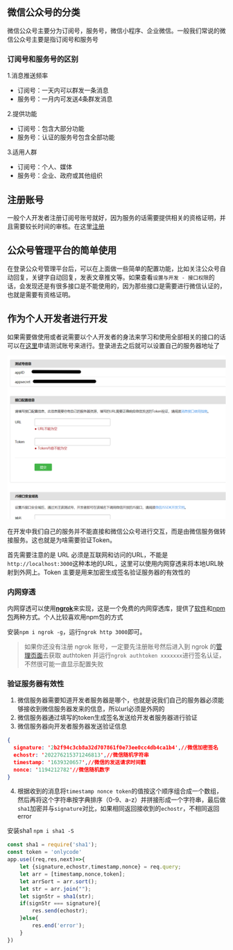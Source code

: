 ## 微信公众号的分类

微信公众号主要分为订阅号，服务号，微信小程序、企业微信。一般我们常说的微信公众号主要是指订阅号和服务号

### 订阅号和服务号的区别

1.消息推送频率

+ 订阅号：一天内可以群发一条消息
+ 服务号：一月内可发送4条群发消息

2.提供功能

+ 订阅号：包含大部分功能
+ 服务号：认证的服务号包含全部功能

3.适用人群

+ 订阅号：个人、媒体
+ 服务号：企业、政府或其他组织



## 注册账号

一般个人开发者注册订阅号账号就好，因为服务的话需要提供相关的资格证明，并且需要较长时间的审核。在这里[注册](https://mp.weixin.qq.com/cgi-bin/registermidpage?action=index&lang=zh_CN&token=)



## 公众号管理平台的简单使用

在登录公众号管理平台后，可以在上面做一些简单的配置功能，比如关注公众号自动回复，关键字自动回复，发表文章推文等。如果查看`设置与开发 - 接口权限`的话，会发现还是有很多接口是不能使用的，因为那些接口是需要进行微信认证的，也就是需要有资格证明。



## 作为个人开发者进行开发

如果需要做使用或者说需要以个人开发者的身法来学习和使用全部相关的接口的话可以在[这里](https://developers.weixin.qq.com/doc/offiaccount/Basic_Information/Requesting_an_API_Test_Account.html)申请测试账号来进行。登录进去之后就可以设置自己的服务器地址了

![1639295893946](微信公众号开发/1639295893946.png)

在开发中我们自己的服务并不能直接和微信公众号进行交互，而是由微信服务做转接服务。这也就是为啥需要验证Token。

首先需要注意的是 URL 必须是互联网和访问的URL，不能是`http://localhost:3000`这种本地的URL，这里可以使用内网穿透来将本地URL映射到外网上。Token 主要是用来加密生成签名验证服务器的有效性的

### 内网穿透

内网穿透可以使用[**ngrok**](https://ngrok.com/)来实现，这是一个免费的内网穿透库，提供了[软件](https://ngrok.com/download)和[npm包](https://www.npmjs.com/package/ngrok)两种方式。个人比较喜欢用npm包的方式

安装`npm i ngrok -g`，运行`ngrok http 3000`即可。

> 如果你还没有注册 ngrok 账号，一定要先注册账号然后进入到 ngrok 的[管理页面](https://dashboard.ngrok.com/get-started/setup)去获取 authtoken 并运行`ngrok authtoken xxxxxxx`进行签名认证，不然很可能一直显示配置失败

### 验证服务器有效性

1. 微信服务器需要知道开发者服务器是哪个，也就是说我们自己的服务器必须能够接收到微信服务器发来的信息，所以url必须是外网的
2. 微信服务器通过填写的token生成签名发送给开发者服务器进行验证
3. 微信服务器向开发者服务器发送验证信息

```json
{
  signature: '2b2f94c3cb8a32d707861f0e73ee0cc4db4ca1b4',//微信加密签名
  echostr: '202276215371246813',//微信随机字符串
  timestamp: '1639320657',//微信的发送请求时间戳
  nonce: '1194212782'//微信随机数字
}
```

4. 根据收到的消息将`timestamp nonce token`的值按这个顺序组合成一个数组，然后再将这个字符串按字典排序（0-9、a-z）并拼接形成一个字符串，最后做`sha1`加密并与`signature`对比，如果相同返回接收到的`echostr`，不相同返回 error

安装sha1 `npm i sha1 -S`

```js
const sha1 = require('sha1');
const token = 'onlycode'
app.use((req,res,next)=>{
    let {signature,echostr,timestamp,nonce} = req.query;
    let arr = [timestamp,nonce,token];
    let arrSort = arr.sort();
    let str = arr.join("");
    let signStr = sha1(str);
    if(signStr === signature){
        res.send(echostr);
    }else{
        res.end('error');
    }
})
```





